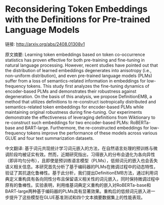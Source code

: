 # Reconsidering Token Embeddings with the Definitions for Pre-trained Language Models

链接: http://arxiv.org/abs/2408.01308v1

原文摘要:
Learning token embeddings based on token co-occurrence statistics has proven
effective for both pre-training and fine-tuning in natural language processing.
However, recent studies have pointed out that the distribution of learned
embeddings degenerates into anisotropy (i.e., non-uniform distribution), and
even pre-trained language models (PLMs) suffer from a loss of semantics-related
information in embeddings for low-frequency tokens. This study first analyzes
the fine-tuning dynamics of encoder-based PLMs and demonstrates their
robustness against degeneration. On the basis of this analysis, we propose
DefinitionEMB, a method that utilizes definitions to re-construct isotropically
distributed and semantics-related token embeddings for encoder-based PLMs while
maintaining original robustness during fine-tuning. Our experiments demonstrate
the effectiveness of leveraging definitions from Wiktionary to re-construct
such embeddings for two encoder-based PLMs: RoBERTa-base and BART-large.
Furthermore, the re-constructed embeddings for low-frequency tokens improve the
performance of these models across various GLUE and four text summarization
datasets.

中文翻译:
基于词元共现统计学习词元嵌入的方法，在自然语言处理的预训练与微调阶段均被证实有效。然而，近期研究指出，习得嵌入的分布会退化为各向异性（即非均匀分布），且即使是预训练语言模型（PLMs），低频词元的嵌入也会丢失语义相关信息。本研究首先分析了基于编码器的PLMs在微调过程中的动态特性，验证了其抗退化鲁棒性。基于此分析，我们提出DefinitionEMB方法，通过利用词典定义重构具有各向同性分布且保留语义相关性的词元嵌入，同时保持微调过程中原有的鲁棒性。实验表明，利用维基词典定义重构的嵌入对RoBERTa-base和BART-large两种基于编码器的PLMs具有显著效果。重构后的低频词元嵌入进一步提升了这些模型在GLUE基准测试和四个文本摘要数据集上的性能表现。
